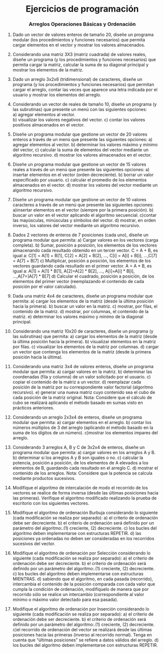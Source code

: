 # <center>Ejercicios de programación</center> 
### <center>Arreglos Operaciones Básicas y Ordenación</center> 

1.  Dado un vector de valores enteros de tamaño 20, diseñe un programa modular (los procedimientos y funciones necesarios) que permita cargar elementos en el vector y mostrar los valores almacenados.
    
2.  Considerando una matriz 3X3 (matriz cuadrada) de valores reales, diseñe un programa (y los procedimientos y funciones necesarios) que permita cargar la matriz, calcular la suma de su diagonal principal y mostrar los elementos de la matriz.
    
3.  Dado un arreglo 3x2x6 (tridimensional) de caracteres, diseñe un programa (y los procedimientos y funciones necesarios) que permitan cargar el arreglo, contar las veces que aparece una letra indicada por el usuario y mostrar los elementos del arreglo.
    
4.  Considerando un vector de reales de tamaño 10, diseñe un programa (y las subrutinas) que presente un menú con las siguientes opciones:    
    a) agregar elementos al vector.    
    b) visualizar los valores negativos del vector.
    c) contar los valores positivos almacenados en el vector.
    
5.  Diseñe un programa modular que gestione un vector de 20 valores enteros a través de un menú que presente las siguientes opciones:
    a) agregar elementos al vector.
    b) determinar los valores máximo y mínimo del vector,
    c) calcular la suma de elementos del vector mediante un algoritmo recursivo.
    d) mostrar los valores almacenados en el vector.
    
6.  Diseñe un programa modular que gestione un vector de 15 valores reales a través de un menú que presente las siguientes opciones:
    a) insertar elementos en el vector (orden decreciente).
    b) borrar un valor especificado por usuario.
    c) calcular el promedio de los elementos almacenados en el vector.
    d) mostrar los valores del vector mediante un algoritmo recursivo.
    
7.  Diseñe un programa modular que gestione un vector de 10 valores caracteres a través de un menú que presente las siguientes opciones:
    a)insertar elementos en el vector (siempre por la primera posición).
    b) buscar un valor en el vector aplicando el algoritmo secuencial.
    c)contar las mayúsculas, minúsculas y símbolos del vector.
    d) mostrar, en orden inverso, los valores del vector mediante un algoritmo recursivo.
    
8.  Dados 2 vectores de enteros de 7 posiciones (cada uno), diseñe un programa modular que permita:
    a) Cargar valores en los vectores (carga completa).
    b) Sumar, posición a posición, los elementos de los vectores almacenando cada resultado obtenido en un tercer vector.
    C = A + B, es igual a: C[1] = A[1] + B[1], C[2] = A[2] + B[2], ..., C[i] = A[i] + B[i], ...,C[7] = A[7] + B[7]
    c) Multiplicar, posición a posición, los elementos de los vectores guardando cada resultado en el primer vector.
    A = A * B, es igual a: A[1] = A[1] * B[1], A[2]=A[2] * B[2], ..., A[i]=A[i] * B[i], ...,A[7=]A[7] * B[7]
    d) Calcular el cuadrado, posición a posición, de los elementos del primer vector (reemplazando el contenido de cada posición por el valor calculado).
    
9.  Dada una matriz 4x4 de caracteres, diseñe un programa modular que permita:
a) cargar los elementos de la matriz (desde la última posición hacia la primera).
b) buscar un valor en la matriz.
c) mostrar, por filas, el contenido de la matriz.
d) mostrar, por columnas, el contenido de la matriz.
e) determinar los valores máximo y mínimo de la diagonal principal.

10.  Considerando una matriz 10x20 de caracteres, diseñe un programa (y las subrutinas) que permita:
    a) cargar los elementos de la matriz (desde la última posición hacia la primera).
    b) visualizar elementos en la matriz por filas.
    c) visualizar los elementos de la matriz por columnas.
    d) cargar un vector que contenga los elementos de la matriz (desde la primera posición hacia la última).
    
11.  Considerando una matriz 3x4 de valores enteros, diseñe un programa modular que permita:
    a) cargar valores en la matriz.
    b) determinar las coordenadas (fila y columna) de un valor solicitado por el usuario.
    c) copiar el contenido de la matriz a un vector.
    d) reemplazar cada posición de la matriz por su correspondiente valor factorial (algoritmo recursivo).
    e) generar una nueva matriz cuyo contenido sea el cubo de cada posición de la matriz original.
    Nota: Considere que el cálculo de cubo se realizará aplicando el método basado en sumas visto en prácticos anteriores.
    
12.  Considerando un arreglo 2x3x4 de enteros, diseñe un programa modular que permita:
    a) cargar elementos en el arreglo.
    b) contar los números múltiplos de 3 del arreglo (aplicando el método basado en la suma de los dígitos de un número).
    c)mostrar los elementos impares del arreglo.
    
13.  Considerando 3 arreglos A, B y C de 3x2x4 de enteros, diseñe un programa modular que permita:
    a) cargar valores en los arreglos A y B.
    b) determinar si los arreglos A y B son iguales o no.
    c) calcular la potencia, posición a posición, de los elementos de A elevados a los elementos de B, guardando cada resultado en el arreglo C.
    d) mostrar el contenido de los arreglos.
    Nota: Considere que la potencia se calcula mediante productos sucesivos.
    
14.  Modifique el algoritmo de intercalación de modo el recorrido de los vectores se realice de forma inversa (desde las últimas posiciones hacia las primeras). Verifique el algoritmo modificado realizando la prueba de escritorio con los siguientes vectores.
    
15.  Modifique el algoritmo de ordenación Burbuja considerando lo siguiente (cada modificación se realiza por separado):
    a) el criterio de ordenación debe ser decreciente.
    b) el criterio de ordenación será definido por un parámetro del algoritmo:.(1) creciente, (2) decreciente.
    c) los bucles del algoritmo deben implementarse con estructuras REPETIR.
    d) las posiciones ya ordenadas no deben ser consideradas en los recorridos sucesivos del vector.
    
16.  Modifique el algoritmo de ordenación por Selección considerando lo siguiente (cada modificación se realiza por separado):
    a) el criterio de ordenación debe ser decreciente.
    b) el criterio de ordenación será definido por un parámetro del algoritmo:.(1) creciente, (2) decreciente.
    c) los bucles del algoritmo deben implementarse con estructuras MIENTRAS.
    d) sabiendo que el algoritmo, en cada pasada (recorrido), intercambia el contenido de la posición comparada con cada valor que cumpla la condición de ordenación, modifíquelo de manera que por recorrido sólo se realice un intercambio (correspondiente al valor mínimo o máximo valor detectado para esa pasada).
    
17.  Modifique el algoritmo de ordenación por Inserción considerando lo siguiente (cada modificación se realiza por separado):
    a) el criterio de ordenación debe ser decreciente.
    b) el criterio de ordenación será definido por un parámetro del algoritmo:.(1) creciente, (2) decreciente.
    c)el recorrido de ordenación del vector se realizará desde las últimas posiciones hacia las primeras (inverso al recorrido normal). Tenga en cuenta que “últimas posiciones” se refiere a datos válidos del arreglo.
    d) los bucles del algoritmo deben implementarse con estructuras REPETIR.
